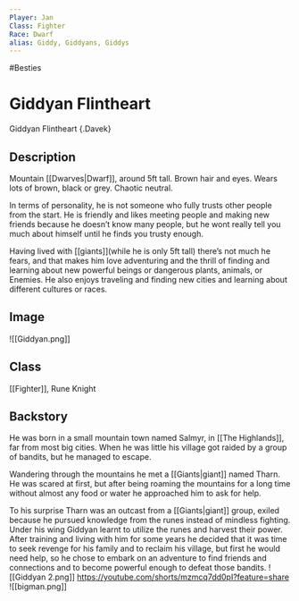 ```yaml
---
Player: Jan
Class: Fighter
Race: Dwarf
alias: Giddy, Giddyans, Giddys
---
```

#Besties
# Giddyan Flintheart
Giddyan Flintheart {.Davek}

## Description
Mountain [[Dwarves|Dwarf]],  around 5ft tall. Brown hair and eyes. Wears lots of brown, black or grey. Chaotic neutral.

In terms of personality, he is not someone who fully trusts other people from the start. He is friendly and likes meeting people and making new friends because he doesn’t know many people, but he wont really tell you much about himself until he finds you trusty enough.

Having lived with [[giants]](while he is only 5ft tall) there’s not much he fears, and that makes him love adventuring and the thrill of finding and learning about new powerful beings or dangerous plants, animals, or Enemies. He also enjoys traveling and finding new cities and learning about different cultures or races.

## Image
![[Giddyan.png]]

## Class 
[[Fighter]], Rune Knight

## Backstory
He was born in a small mountain town named Salmyr, in [[The Highlands]], far from most big cities. When he was little his village got raided by a group of bandits, but he managed to escape.

Wandering through the mountains he met a [[Giants|giant]] named Tharn. He was scared at first, but after being roaming the mountains for a long time without almost any food or water he approached him to ask for help.

To his surprise Tharn was an outcast from a [[Giants|giant]] group, exiled because he pursued knowledge from the runes instead of mindless fighting. Under his wing Giddyan learnt to utilize the runes and harvest their power. After training and living with him for some years he decided that it was time to seek revenge for his family and to reclaim his village, but first he would need help, so he chose to embark on an adventure to find friends and connections and to become powerful enough to defeat those bandits.
![[Giddyan 2.png]]
https://youtube.com/shorts/mzmcq7dd0pI?feature=share
![[bigman.png]]

